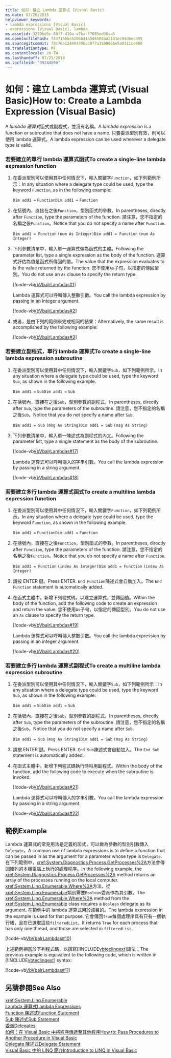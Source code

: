 ```yaml
---
title: 如何：建立 Lambda 運算式 (Visual Basic)
ms.date: 07/20/2015
helpviewer_keywords:
- lambda expressions [Visual Basic]
- expressions [Visual Basic], lambda
ms.assetid: 3279bd5c-80f7-410a-a7ba-f7085ed36aa5
ms.openlocfilehash: f437166bc5206b4145d6508aa2131ec94d6eca95
ms.sourcegitcommit: 70c76a12449439bac0f7a359866be5a0311ce960
ms.translationtype: MT
ms.contentlocale: zh-TW
ms.lasthandoff: 07/25/2018
ms.locfileid: "39244890"
---
```

# <a name="how-to-create-a-lambda-expression-visual-basic"></a><span data-ttu-id="bb92f-102">如何：建立 Lambda 運算式 (Visual Basic)</span><span class="sxs-lookup"><span data-stu-id="bb92f-102">How to: Create a Lambda Expression (Visual Basic)</span></span>
<span data-ttu-id="bb92f-103">A *lambda 運算式*函式或副程式，並沒有名稱。</span><span class="sxs-lookup"><span data-stu-id="bb92f-103">A *lambda expression* is a function or subroutine that does not have a name.</span></span> <span data-ttu-id="bb92f-104">只要委派型別有效，則可以使用 lambda 運算式。</span><span class="sxs-lookup"><span data-stu-id="bb92f-104">A lambda expression can be used wherever a delegate type is valid.</span></span>  
  
### <a name="to-create-a-single-line-lambda-expression-function"></a><span data-ttu-id="bb92f-105">若要建立的單行 lambda 運算式函式</span><span class="sxs-lookup"><span data-stu-id="bb92f-105">To create a single-line lambda expression function</span></span>  
  
1.  <span data-ttu-id="bb92f-106">在委派型別可以使用其中任何情況下，輸入關鍵字`Function`，如下列範例所示：</span><span class="sxs-lookup"><span data-stu-id="bb92f-106">In any situation where a delegate type could be used, type the keyword `Function`, as in the following example:</span></span>  
  
     <span data-ttu-id="bb92f-107">`Dim add1 =`   `Function`</span><span class="sxs-lookup"><span data-stu-id="bb92f-107">`Dim add1 =`   `Function`</span></span>  
  
2.  <span data-ttu-id="bb92f-108">在括號內，直接在之後`Function`，型別函式的參數。</span><span class="sxs-lookup"><span data-stu-id="bb92f-108">In parentheses, directly after `Function`, type the parameters of the function.</span></span> <span data-ttu-id="bb92f-109">請注意，您不指定的名稱之後`Function`。</span><span class="sxs-lookup"><span data-stu-id="bb92f-109">Notice that you do not specify a name after `Function`.</span></span>  
  
     <span data-ttu-id="bb92f-110">`Dim add1 = Function`   `(num As Integer)`</span><span class="sxs-lookup"><span data-stu-id="bb92f-110">`Dim add1 = Function`   `(num As Integer)`</span></span>  
  
3.  <span data-ttu-id="bb92f-111">下列參數清單中，輸入單一運算式做為函式的主體。</span><span class="sxs-lookup"><span data-stu-id="bb92f-111">Following the parameter list, type a single expression as the body of the function.</span></span> <span data-ttu-id="bb92f-112">運算式評估為值是函式所傳回的值。</span><span class="sxs-lookup"><span data-stu-id="bb92f-112">The value that the expression evaluates to is the value returned by the function.</span></span> <span data-ttu-id="bb92f-113">您不使用`As`子句，以指定的傳回型別。</span><span class="sxs-lookup"><span data-stu-id="bb92f-113">You do not use an `As` clause to specify the return type.</span></span>  
  
     [!code-vb[VbVbalrLambdas#1](../../../../visual-basic/language-reference/operators/codesnippet/VisualBasic/how-to-create-a-lambda-expression_1.vb)]  
  
     <span data-ttu-id="bb92f-114">Lambda 運算式可以呼叫傳入整數引數。</span><span class="sxs-lookup"><span data-stu-id="bb92f-114">You call the lambda expression by passing in an integer argument.</span></span>  
  
     [!code-vb[VbVbalrLambdas#2](../../../../visual-basic/language-reference/operators/codesnippet/VisualBasic/how-to-create-a-lambda-expression_2.vb)]  
  
4.  <span data-ttu-id="bb92f-115">或者，是由下列的範例來完成相同的結果：</span><span class="sxs-lookup"><span data-stu-id="bb92f-115">Alternatively, the same result is accomplished by the following example:</span></span>  
  
     [!code-vb[VbVbalrLambdas#3](../../../../visual-basic/language-reference/operators/codesnippet/VisualBasic/how-to-create-a-lambda-expression_3.vb)]  
  
### <a name="to-create-a-single-line-lambda-expression-subroutine"></a><span data-ttu-id="bb92f-116">若要建立副程式，單行 lambda 運算式</span><span class="sxs-lookup"><span data-stu-id="bb92f-116">To create a single-line lambda expression subroutine</span></span>  
  
1.  <span data-ttu-id="bb92f-117">在委派型別可以使用其中任何情況下，輸入關鍵字`Sub`，如下列範例所示。</span><span class="sxs-lookup"><span data-stu-id="bb92f-117">In any situation where a delegate type could be used, type the keyword `Sub`, as shown in the following example.</span></span>  
  
     <span data-ttu-id="bb92f-118">`Dim add1 =`   `Sub`</span><span class="sxs-lookup"><span data-stu-id="bb92f-118">`Dim add1 =`   `Sub`</span></span>  
  
2.  <span data-ttu-id="bb92f-119">在括號內，直接在之後`Sub`，型別參數的副程式。</span><span class="sxs-lookup"><span data-stu-id="bb92f-119">In parentheses, directly after `Sub`, type the parameters of the subroutine.</span></span> <span data-ttu-id="bb92f-120">請注意，您不指定的名稱之後`Sub`。</span><span class="sxs-lookup"><span data-stu-id="bb92f-120">Notice that you do not specify a name after `Sub`.</span></span>  
  
     <span data-ttu-id="bb92f-121">`Dim add1 = Sub`   `(msg As String)`</span><span class="sxs-lookup"><span data-stu-id="bb92f-121">`Dim add1 = Sub`   `(msg As String)`</span></span>  
  
3.  <span data-ttu-id="bb92f-122">下列參數清單中，輸入單一陳述式為副程式的內文。</span><span class="sxs-lookup"><span data-stu-id="bb92f-122">Following the parameter list, type a single statement as the body of the subroutine.</span></span>  
  
     [!code-vb[VbVbalrLambdas#17](../../../../visual-basic/language-reference/operators/codesnippet/VisualBasic/how-to-create-a-lambda-expression_4.vb)]  
  
     <span data-ttu-id="bb92f-123">Lambda 運算式可以呼叫傳入的字串引數。</span><span class="sxs-lookup"><span data-stu-id="bb92f-123">You call the lambda expression by passing in a string argument.</span></span>  
  
     [!code-vb[VbVbalrLambdas#18](../../../../visual-basic/language-reference/operators/codesnippet/VisualBasic/how-to-create-a-lambda-expression_5.vb)]  
  
### <a name="to-create-a-multiline-lambda-expression-function"></a><span data-ttu-id="bb92f-124">若要建立多行 lambda 運算式函式</span><span class="sxs-lookup"><span data-stu-id="bb92f-124">To create a multiline lambda expression function</span></span>  
  
1.  <span data-ttu-id="bb92f-125">在委派型別可以使用其中任何情況下，輸入關鍵字`Function`，如下列範例所示。</span><span class="sxs-lookup"><span data-stu-id="bb92f-125">In any situation where a delegate type could be used, type the keyword `Function`, as shown in the following example.</span></span>  
  
     <span data-ttu-id="bb92f-126">`Dim add1 =`   `Function`</span><span class="sxs-lookup"><span data-stu-id="bb92f-126">`Dim add1 =`   `Function`</span></span>  
  
2.  <span data-ttu-id="bb92f-127">在括號內，直接在之後`Function`，型別函式的參數。</span><span class="sxs-lookup"><span data-stu-id="bb92f-127">In parentheses, directly after `Function`, type the parameters of the function.</span></span> <span data-ttu-id="bb92f-128">請注意，您不指定的名稱之後`Function`。</span><span class="sxs-lookup"><span data-stu-id="bb92f-128">Notice that you do not specify a name after `Function`.</span></span>  
  
     <span data-ttu-id="bb92f-129">`Dim add1 = Function`   `(index As Integer)`</span><span class="sxs-lookup"><span data-stu-id="bb92f-129">`Dim add1 = Function`   `(index As Integer)`</span></span>  
  
3.  <span data-ttu-id="bb92f-130">請按 ENTER 鍵。</span><span class="sxs-lookup"><span data-stu-id="bb92f-130">Press ENTER.</span></span> <span data-ttu-id="bb92f-131">`End Function`陳述式會自動加入。</span><span class="sxs-lookup"><span data-stu-id="bb92f-131">The `End Function` statement is automatically added.</span></span>  
  
4.  <span data-ttu-id="bb92f-132">在函式主體中，新增下列程式碼，以建立運算式，並傳回值。</span><span class="sxs-lookup"><span data-stu-id="bb92f-132">Within the body of the function, add the following code to create an expression and return the value.</span></span> <span data-ttu-id="bb92f-133">您不使用`As`子句，以指定的傳回型別。</span><span class="sxs-lookup"><span data-stu-id="bb92f-133">You do not use an `As` clause to specify the return type.</span></span>  
  
     [!code-vb[VbVbalrLambdas#19](../../../../visual-basic/language-reference/operators/codesnippet/VisualBasic/how-to-create-a-lambda-expression_6.vb)]  
  
     <span data-ttu-id="bb92f-134">Lambda 運算式可以呼叫傳入整數引數。</span><span class="sxs-lookup"><span data-stu-id="bb92f-134">You call the lambda expression by passing in an integer argument.</span></span>  
  
     [!code-vb[VbVbalrLambdas#20](../../../../visual-basic/language-reference/operators/codesnippet/VisualBasic/how-to-create-a-lambda-expression_7.vb)]  
  
### <a name="to-create-a-multiline-lambda-expression-subroutine"></a><span data-ttu-id="bb92f-135">若要建立多行 lambda 運算式副程式</span><span class="sxs-lookup"><span data-stu-id="bb92f-135">To create a multiline lambda expression subroutine</span></span>  
  
1.  <span data-ttu-id="bb92f-136">在委派型別可以使用其中任何情況下，輸入關鍵字`Sub`，如下列範例所示：</span><span class="sxs-lookup"><span data-stu-id="bb92f-136">In any situation where a delegate type could be used, type the keyword `Sub`, as shown in the following example:</span></span>  
  
     <span data-ttu-id="bb92f-137">`Dim add1 =`   `Sub`</span><span class="sxs-lookup"><span data-stu-id="bb92f-137">`Dim add1 =`   `Sub`</span></span>  
  
2.  <span data-ttu-id="bb92f-138">在括號內，直接在之後`Sub`，型別參數的副程式。</span><span class="sxs-lookup"><span data-stu-id="bb92f-138">In parentheses, directly after `Sub`, type the parameters of the subroutine.</span></span> <span data-ttu-id="bb92f-139">請注意，您不指定的名稱之後`Sub`。</span><span class="sxs-lookup"><span data-stu-id="bb92f-139">Notice that you do not specify a name after `Sub`.</span></span>  
  
     <span data-ttu-id="bb92f-140">`Dim add1 = Sub`  `(msg As String)`</span><span class="sxs-lookup"><span data-stu-id="bb92f-140">`Dim add1 = Sub`  `(msg As String)`</span></span>  
  
3.  <span data-ttu-id="bb92f-141">請按 ENTER 鍵。</span><span class="sxs-lookup"><span data-stu-id="bb92f-141">Press ENTER.</span></span> <span data-ttu-id="bb92f-142">`End Sub`陳述式會自動加入。</span><span class="sxs-lookup"><span data-stu-id="bb92f-142">The `End Sub` statement is automatically added.</span></span>  
  
4.  <span data-ttu-id="bb92f-143">在函式主體中，新增下列程式碼執行時叫用副程式。</span><span class="sxs-lookup"><span data-stu-id="bb92f-143">Within the body of the function, add the following code to execute when the subroutine is invoked.</span></span>  
  
     [!code-vb[VbVbalrLambdas#21](../../../../visual-basic/language-reference/operators/codesnippet/VisualBasic/how-to-create-a-lambda-expression_8.vb)]  
  
     <span data-ttu-id="bb92f-144">Lambda 運算式可以呼叫傳入的字串引數。</span><span class="sxs-lookup"><span data-stu-id="bb92f-144">You call the lambda expression by passing in a string argument.</span></span>  
  
     [!code-vb[VbVbalrLambdas#22](../../../../visual-basic/language-reference/operators/codesnippet/VisualBasic/how-to-create-a-lambda-expression_9.vb)]  
  
## <a name="example"></a><span data-ttu-id="bb92f-145">範例</span><span class="sxs-lookup"><span data-stu-id="bb92f-145">Example</span></span>  
 <span data-ttu-id="bb92f-146">Lambda 運算式的常見用法是定義的函式，可以做為參數的型別引數傳入`Delegate`。</span><span class="sxs-lookup"><span data-stu-id="bb92f-146">A common use of lambda expressions is to define a function that can be passed in as the argument for a parameter whose type is `Delegate`.</span></span> <span data-ttu-id="bb92f-147">在下列範例中，<xref:System.Diagnostics.Process.GetProcesses%2A>方法會傳回陣列的本機電腦上執行的處理程序。</span><span class="sxs-lookup"><span data-stu-id="bb92f-147">In the following example, the <xref:System.Diagnostics.Process.GetProcesses%2A> method returns an array of the processes running on the local computer.</span></span> <span data-ttu-id="bb92f-148"><xref:System.Linq.Enumerable.Where%2A>方法，從<xref:System.Linq.Enumerable>類別需要`Boolean`委派作為其引數。</span><span class="sxs-lookup"><span data-stu-id="bb92f-148">The <xref:System.Linq.Enumerable.Where%2A> method from the <xref:System.Linq.Enumerable> class requires a `Boolean` delegate as its argument.</span></span> <span data-ttu-id="bb92f-149">在範例中的 lambda 運算式用於該目的。</span><span class="sxs-lookup"><span data-stu-id="bb92f-149">The lambda expression in the example is used for that purpose.</span></span> <span data-ttu-id="bb92f-150">它會傳回`True`每個處理序具有只有一個執行緒，且在已選取這些`filteredList`。</span><span class="sxs-lookup"><span data-stu-id="bb92f-150">It returns `True` for each process that has only one thread, and those are selected in `filteredList`.</span></span>  
  
 [!code-vb[VbVbalrLambdas#10](../../../../visual-basic/language-reference/operators/codesnippet/VisualBasic/how-to-create-a-lambda-expression_10.vb)]  
  
 <span data-ttu-id="bb92f-151">上述範例相當於下列程式碼，以撰寫[!INCLUDE[vbteclinqext](~/includes/vbteclinqext-md.md)]語法：</span><span class="sxs-lookup"><span data-stu-id="bb92f-151">The previous example is equivalent to the following code, which is written in [!INCLUDE[vbteclinqext](~/includes/vbteclinqext-md.md)] syntax:</span></span>  
  
 [!code-vb[VbVbalrLambdas#11](../../../../visual-basic/language-reference/operators/codesnippet/VisualBasic/how-to-create-a-lambda-expression_11.vb)]  
  
## <a name="see-also"></a><span data-ttu-id="bb92f-152">另請參閱</span><span class="sxs-lookup"><span data-stu-id="bb92f-152">See Also</span></span>  
 <xref:System.Linq.Enumerable>  
 [<span data-ttu-id="bb92f-153">Lambda 運算式</span><span class="sxs-lookup"><span data-stu-id="bb92f-153">Lambda Expressions</span></span>](./lambda-expressions.md)  
 [<span data-ttu-id="bb92f-154">Function 陳述式</span><span class="sxs-lookup"><span data-stu-id="bb92f-154">Function Statement</span></span>](../../../../visual-basic/language-reference/statements/function-statement.md)  
 [<span data-ttu-id="bb92f-155">Sub 陳述式</span><span class="sxs-lookup"><span data-stu-id="bb92f-155">Sub Statement</span></span>](../../../../visual-basic/language-reference/statements/sub-statement.md)  
 [<span data-ttu-id="bb92f-156">委派</span><span class="sxs-lookup"><span data-stu-id="bb92f-156">Delegates</span></span>](../../../../visual-basic/programming-guide/language-features/delegates/index.md)  
 [<span data-ttu-id="bb92f-157">如何：在 Visual Basic 中將程序傳遞至其他程序</span><span class="sxs-lookup"><span data-stu-id="bb92f-157">How to: Pass Procedures to Another Procedure in Visual Basic</span></span>](../../../../visual-basic/programming-guide/language-features/delegates/how-to-pass-procedures-to-another-procedure.md)  
 [<span data-ttu-id="bb92f-158">Delegate 陳述式</span><span class="sxs-lookup"><span data-stu-id="bb92f-158">Delegate Statement</span></span>](../../../../visual-basic/language-reference/statements/delegate-statement.md)  
 [<span data-ttu-id="bb92f-159">Visual Basic 中的 LINQ 簡介</span><span class="sxs-lookup"><span data-stu-id="bb92f-159">Introduction to LINQ in Visual Basic</span></span>](../../../../visual-basic/programming-guide/language-features/linq/introduction-to-linq.md)
